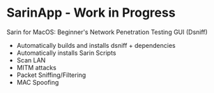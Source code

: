 # SarinApp - Work in Progress
Sarin for MacOS: Beginner's Network Penetration Testing GUI (Dsniff)
- Automatically builds and installs dsniff + dependencies
- Automatically installs Sarin Scripts
- Scan LAN
- MITM attacks
- Packet Sniffing/Filtering
- MAC Spoofing
